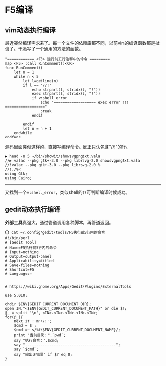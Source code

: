 # F5编译

## vim动态执行编译

最近突然编译需求来了。每一个文件的依赖库都不同，以前vim的编译函数都是扯谈了。干脆写了一个通用的方法的函数。
```
"============ <F5> 运行前五行注释中的命令 =========
map <F5> :call RunComment()<CR>
func RunComment()
	let n = 1
	while n < 5
		let l=getline(n)
		if l =~ '//!'
			echo strpart(l, stridx(l, "!"))
			exec strpart(l, stridx(l, "!"))
			if v:shell_error
				echo "=================== exec error !!! =================="
				break
			endif

		endif
		let n = n + 1
	endwhile
endfunc
```
源码里面类似这样的，直接写编译命令。反正只认包含"//!"的行。
```
▶ head -n 5 ~/bin/showit/showsvgpngtxt.vala 
//▶ valac --pkg gtk+-3.0 --pkg librsvg-2.0 showsvgpngtxt.vala
//!valac --pkg gtk+-3.0 --pkg librsvg-2.0 %
//!./%<
using Gtk;
using Cairo;
```
---
又找到一个`v:shell_error`，类似shell的`$?`可判断编译时候成功。

## gedit动态执行编译
**外部工具**真强大，通过管道调用各种脚本，再管道返回。
```
⭕ cat ~/.config/gedit/tools/F5执行前5行内的命令 
#!/bin/perl
# [Gedit Tool]
# Name=F5执行前5行内的命令
# Input=nothing
# Output=output-panel
# Applicability=titled
# Save-files=nothing
# Shortcut=F5
# Languages=


# https://wiki.gnome.org/Apps/Gedit/Plugins/ExternalTools

use 5.010;

chdir $ENV{GEDIT_CURRENT_DOCUMENT_DIR};
open IN,"<$ENV{GEDIT_CURRENT_DOCUMENT_PATH}" or die $!;
@_ = split '\n', <IN>.<IN>.<IN>.<IN>.<IN>;
for(@_){
	next if ! m'//!';
	$cmd = $';
 	$cmd =~ s/%f/$ENV{GEDIT_CURRENT_DOCUMENT_NAME}/;
	print "当前目录：".`pwd`;
	say "执行命令：".$cmd;
	say "-----------------------------------------";
	say `$cmd`;
	say "输出无错误" if $? eq 0;
}
```
